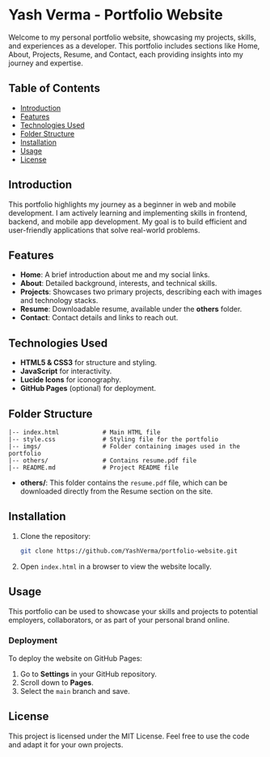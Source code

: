 
# Yash Verma - Portfolio Website

Welcome to my personal portfolio website, showcasing my projects, skills, and experiences as a developer. This portfolio includes sections like Home, About, Projects, Resume, and Contact, each providing insights into my journey and expertise.

## Table of Contents
- [Introduction](#introduction)
- [Features](#features)
- [Technologies Used](#technologies-used)
- [Folder Structure](#folder-structure)
- [Installation](#installation)
- [Usage](#usage)
- [License](#license)

## Introduction
This portfolio highlights my journey as a beginner in web and mobile development. I am actively learning and implementing skills in frontend, backend, and mobile app development. My goal is to build efficient and user-friendly applications that solve real-world problems.

## Features
- **Home**: A brief introduction about me and my social links.
- **About**: Detailed background, interests, and technical skills.
- **Projects**: Showcases two primary projects, describing each with images and technology stacks.
- **Resume**: Downloadable resume, available under the **others** folder.
- **Contact**: Contact details and links to reach out.

## Technologies Used
- **HTML5 & CSS3** for structure and styling.
- **JavaScript** for interactivity.
- **Lucide Icons** for iconography.
- **GitHub Pages** (optional) for deployment.

## Folder Structure
```
|-- index.html            # Main HTML file
|-- style.css             # Styling file for the portfolio
|-- imgs/                 # Folder containing images used in the portfolio
|-- others/               # Contains resume.pdf file
|-- README.md             # Project README file
```

- **others/**: This folder contains the `resume.pdf` file, which can be downloaded directly from the Resume section on the site.

## Installation
1. Clone the repository:
   ```bash
   git clone https://github.com/YashVerma/portfolio-website.git
   ```
2. Open `index.html` in a browser to view the website locally.

## Usage
This portfolio can be used to showcase your skills and projects to potential employers, collaborators, or as part of your personal brand online. 

### Deployment
To deploy the website on GitHub Pages:
1. Go to **Settings** in your GitHub repository.
2. Scroll down to **Pages**.
3. Select the `main` branch and save.

## License
This project is licensed under the MIT License. Feel free to use the code and adapt it for your own projects.
